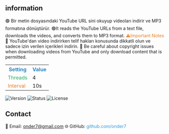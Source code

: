 ## information
🟢 Bir metin dosyasındaki YouTube URL sini okuyup videoları indirir ve MP3 formatına dönüştürür.
🟢It reads the YouTube URLs from a text file, downloads the videos, and converts them to MP3 format.
 <span style="color: #E67E22">⚠️Important Notes</span>
🔴 YouTube'dan video indirirken telif hakları konusunda dikkatli olun ve sadece izin verilen içerikleri indirin.
🔴 Be careful about copyright issues when downloading videos from YouTube and only download content that is permitted.

<!-- Custom HTML Table with Colors -->
<table>
  <tr>
    <th style="color: #2E86C1">Setting</th>
    <th style="color: #2E86C1">Value</th>
  </tr>
  <tr>
    <td style="color: #27AE60">Threads</td>
    <td>4</td>
  </tr>
  <tr>
    <td style="color: #E67E22">Interval</td>
    <td>10s</td>
  </tr>
</table>

<!-- Badges -->
![Version](https://img.shields.io/badge/version-2.0.0-blue)
![Status](https://img.shields.io/badge/status-stable-green)
![License](https://img.shields.io/badge/license-MIT-orange)

## Contact
📧 Email: <span style="color: #3498DB">onder7@gmail.com</span>
🌐 GitHub: <span style="color: #3498DB">github.com/onder7</span>
